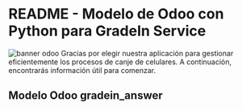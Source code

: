 # README - Modelo de Odoo con Python para GradeIn Service

<img src="https://www.orbit.es/wp-content/uploads/2022/08/unete-a-la-gestion-de-clientes-simplificada-con-odoo-crm.jpg" alt="banner odoo">
Gracias por elegir nuestra aplicación para gestionar eficientemente los procesos de canje de celulares. A continuación, encontrarás información útil para comenzar.

## **Modelo Odoo gradein_answer**
